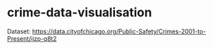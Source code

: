 # crime-data-visualisation
Dataset: https://data.cityofchicago.org/Public-Safety/Crimes-2001-to-Present/ijzp-q8t2
